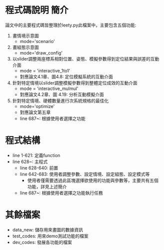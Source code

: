 # 程式碼說明 簡介
論文中的主要程式碼皆整理於leety.py此檔案中，主要包含五個功能:
1. 畫情境示意圖 
    - mode='scenario'
2. 畫組態示意圖 
    - mode='draw_config'
3. 以slider調整兩座標系相對位置、姿態、模擬參數得到定位結果與誤差的互動介面 
    - mode = 'interactive_1to1'
    - 對應論文4.1章、圖4.8: 定位模擬系統的互動介面
4. 針對特定情境以slider調整模擬參數得到整體定位成效的互動介面
    - mode = 'interactive_mulmul'
    - 對應論文4.2章、圖 4.19: 分析互動模擬介面 
5. 針對特定情境、硬體數量進行次系統規格的最佳化
    - mode='optimize'
    - 對應論文第五章
    - line 687~: 根據使用者選擇之功能
# 程式結構
- line 1-621: 定義function 
- line 628~: 主程式
    - line 628-640: 前置
    - line 642-683: 使用者調整參數、設定情境、設定組態、設定模式等
        - 使用者僅需要透過此區塊選擇欲使用的功能與參數等，主要共有五個功能，詳見上述簡介 
    - line 687~: 根據使用者選擇之功能執行任務

# 其餘檔案
- data_new: 儲存用來畫圖的數據資訊
- test_codes: 用來demo測試功能的檔案
- dev_codes: 發展各功能的檔案